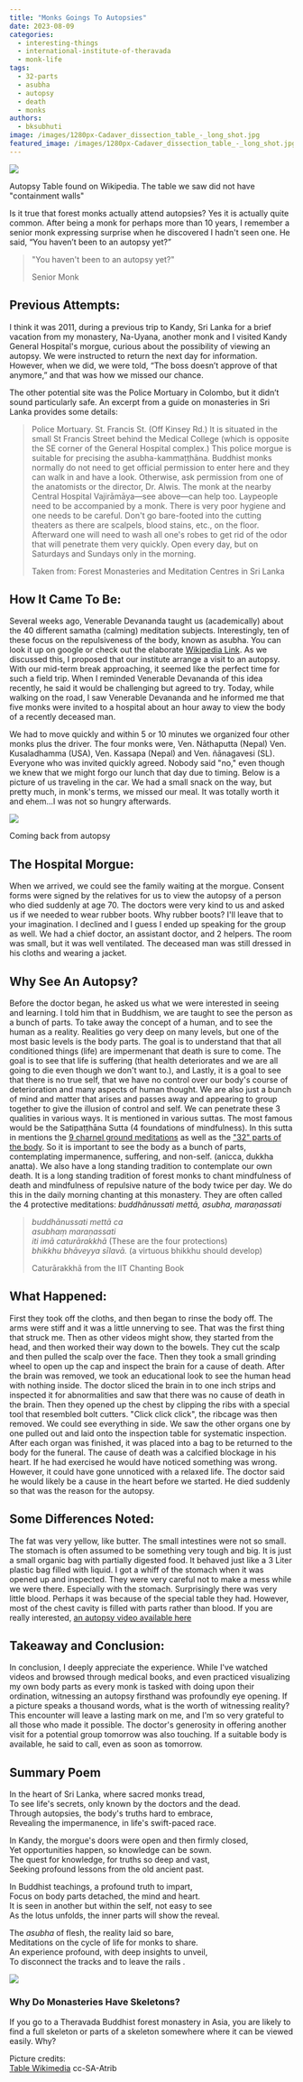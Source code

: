 ```yaml
---
title: "Monks Goings To Autopsies"
date: 2023-08-09
categories: 
  - interesting-things
  - international-institute-of-theravada
  - monk-life
tags: 
  - 32-parts
  - asubha
  - autopsy
  - death
  - monks
authors: 
  - bksubhuti
image: /images/1280px-Cadaver_dissection_table_-_long_shot.jpg
featured_image: /images/1280px-Cadaver_dissection_table_-_long_shot.jpg
---
```


![](/images/1280px-Cadaver_dissection_table_-_long_shot-1024x710.jpg)

Autopsy Table found on Wikipedia. The table we saw did not have "containment walls"

Is it true that forest monks actually attend autopsies? Yes it is actually quite common. After being a monk for perhaps more than 10 years, I remember a senior monk expressing surprise when he discovered I hadn't seen one. He said, “You haven’t been to an autopsy yet?”

> "You haven't been to an autopsy yet?"
> 
> Senior Monk

## Previous Attempts:

I think it was 2011, during a previous trip to Kandy, Sri Lanka for a brief vacation from my monastery, Na-Uyana, another monk and I visited Kandy General Hospital's morgue, curious about the possibility of viewing an autopsy. We were instructed to return the next day for information. However, when we did, we were told, “The boss doesn’t approve of that anymore,” and that was how we missed our chance.

The other potential site was the Police Mortuary in Colombo, but it didn’t sound particularly safe. An excerpt from a guide on monasteries in Sri Lanka provides some details:

> Police Mortuary. St. Francis St. (Off Kinsey Rd.) It is situated in the small St Francis Street behind the Medical College (which is opposite the SE corner of the General Hospital complex.) This police morgue is suitable for precising the asubha-kammaṭṭhāna. Buddhist monks normally do not need to get official permission to enter here and they can walk in and have a look. Otherwise, ask permission from one of the anatomists or the director, Dr. Alwis. The monk at the nearby Central Hospital Vajirāmāya—see above—can help too. Laypeople need to be accompanied by a monk. There is very poor hygiene and one needs to be careful. Don't go bare-footed into the cutting theaters as there are scalpels, blood stains, etc., on the floor. Afterward one will need to wash all one's robes to get rid of the odor that will penetrate them very quickly. Open every day, but on Saturdays and Sundays only in the morning.
> 
> Taken from: Forest Monasteries and Meditation Centres in Sri Lanka

## How It Came To Be:

Several weeks ago, Venerable Devananda taught us (academically) about the 40 different samatha (calming) meditation subjects. Interestingly, ten of these focus on the repulsiveness of the body, known as asubha. You can look it up on google or check out the elaborate [Wikipedia Link](https://en.wikipedia.org/wiki/Patikulamanasikara). As we discussed this, I proposed that our institute arrange a visit to an autopsy. With our mid-term break approaching, it seemed like the perfect time for such a field trip. When I reminded Venerable Devananda of this idea recently, he said it would be challenging but agreed to try. Today, while walking on the road, I saw Venerable Devananda and he informed me that five monks were invited to a hospital about an hour away to view the body of a recently deceased man.

We had to move quickly and within 5 or 10 minutes we organized four other monks plus the driver. The four monks were, Ven. Nāthaputta (Nepal) Ven. Kusaladhamma (USA), Ven. Kassapa (Nepal) and Ven. ñānagavesi (SL). Everyone who was invited quickly agreed. Nobody said "no," even though we knew that we might forgo our lunch that day due to timing. Below is a picture of us traveling in the car. We had a small snack on the way, but pretty much, in monk's terms, we missed our meal. It was totally worth it and ehem...I was not so hungry afterwards.

![](/images/coming_back_autopsy-1024x472.jpg)

Coming back from autopsy

## The Hospital Morgue:

When we arrived, we could see the family waiting at the morgue. Consent forms were signed by the relatives for us to view the autopsy of a person who died suddenly at age 70. The doctors were very kind to us and asked us if we needed to wear rubber boots. Why rubber boots? I'll leave that to your imagination. I declined and I guess I ended up speaking for the group as well. We had a chief doctor, an assistant doctor, and 2 helpers. The room was small, but it was well ventilated. The deceased man was still dressed in his cloths and wearing a jacket.

## Why See An Autopsy?

Before the doctor began, he asked us what we were interested in seeing and learning. I told him that in Buddhism, we are taught to see the person as a bunch of parts. To take away the concept of a human, and to see the human as a reality. Realities go very deep on many levels, but one of the most basic levels is the body parts. The goal is to understand that that all conditioned things (life) are impermenant that death is sure to come. The goal is to see that life is suffering (that health deteriorates and we are all going to die even though we don't want to.), and Lastly, it is a goal to see that there is no true self, that we have no control over our body's course of deterioration and many aspects of human thought. We are also just a bunch of mind and matter that arises and passes away and appearing to group together to give the illusion of control and self. We can penetrate these 3 qualities in various ways. It is mentioned in various suttas. The most famous would be the Satipaṭṭhāna Sutta (4 foundations of mindfulness). In this sutta in mentions the [9 charnel ground meditations](https://www.ancient-buddhist-texts.net/Texts-and-Translations/Chanting-for-Meditators/17-Satipatthana-Navasivathikapabbam.htm) as well as the ["32" parts of the body](https://www.ancient-buddhist-texts.net/Texts-and-Translations/Chanting-for-Meditators/16-Satipatthana-Patikulamanasikarapabbam.htm). So it is important to see the body as a bunch of parts, contemplating impermanence, suffering, and non-self. (anicca, dukkha anatta). We also have a long standing tradition to contemplate our own death. It is a long standing tradition of forest monks to chant mindfulness of death and mindfulness of repulsive nature of the body twice per day. We do this in the daily morning chanting at this monastery. They are often called the 4 protective meditations: _buddhānussati mettā, asubha, maraṇassati_

> _buddhānussati mettā ca_  
> _asubhaṃ maraṇassati_  
> _iti imā caturārakkhā_ (These are the four protections)  
> _bhikkhu bhāveyya sīlavā._ (a virtuous bhikkhu should develop)
> 
> Caturārakkhā from the IIT Chanting Book

## What Happened:

First they took off the cloths, and then began to rinse the body off. The arms were stiff and it was a little unnerving to see. That was the first thing that struck me. Then as other videos might show, they started from the head, and then worked their way down to the bowels. They cut the scalp and then pulled the scalp over the face. Then they took a small grinding wheel to open up the cap and inspect the brain for a cause of death. After the brain was removed, we took an educational look to see the human head with nothing inside. The doctor sliced the brain in to one inch strips and inspected it for abnormalities and saw that there was no cause of death in the brain. Then they opened up the chest by clipping the ribs with a special tool that resembled bolt cutters. "Click click click", the ribcage was then removed. We could see everything in side. We saw the other organs one by one pulled out and laid onto the inspection table for systematic inspection. After each organ was finished, it was placed into a bag to be returned to the body for the funeral. The cause of death was a calcified blockage in his heart. If he had exercised he would have noticed something was wrong. However, it could have gone unnoticed with a relaxed life. The doctor said he would likely be a cause in the heart before we started. He died suddenly so that was the reason for the autopsy.

## Some Differences Noted:

The fat was very yellow, like butter. The small intestines were not so small. The stomach is often assumed to be something very tough and big. It is just a small organic bag with partially digested food. It behaved just like a 3 Liter plastic bag filled with liquid. I got a whiff of the stomach when it was opened up and inspected. They were very careful not to make a mess while we were there. Especially with the stomach. Surprisingly there was very little blood. Perhaps it was because of the special table they had. However, most of the chest cavity is filled with parts rather than blood. If you are really interested, [an autopsy video available here](https://www.youtube.com/watch?v=nHeFUT-11So)

## Takeaway and Conclusion:

In conclusion, I deeply appreciate the experience. While I've watched videos and browsed through medical books, and even practiced visualizing my own body parts as every monk is tasked with doing upon their ordination, witnessing an autopsy firsthand was profoundly eye opening. If a picture speaks a thousand words, what is the worth of witnessing reality? This encounter will leave a lasting mark on me, and I'm so very grateful to all those who made it possible. The doctor's generosity in offering another visit for a potential group tomorrow was also touching. If a suitable body is available, he said to call, even as soon as tomorrow.

## Summary Poem

In the heart of Sri Lanka, where sacred monks tread,  
To see life's secrets, only known by the doctors and the dead.  
Through autopsies, the body's truths hard to embrace,  
Revealing the impermanence, in life's swift-paced race.

In Kandy, the morgue's doors were open and then firmly closed,  
Yet opportunities happen, so knowledge can be sown.  
The quest for knowledge, for truths so deep and vast,  
Seeking profound lessons from the old ancient past.

In Buddhist teachings, a profound truth to impart,  
Focus on body parts detached, the mind and heart.  
It is seen in another but within the self, not easy to see  
As the lotus unfolds, the inner parts will show the reveal.

The _asubha_ of flesh, the reality laid so bare,  
Meditations on the cycle of life for monks to share.  
An experience profound, with deep insights to unveil,  
To disconnect the tracks and to leave the rails .

![](/images/MonkSkeleton.png)

### Why Do Monasteries Have Skeletons?

If you go to a Theravada Buddhist forest monastery in Asia, you are likely to find a full skeleton or parts of a skeleton somewhere where it can be viewed easily. Why?

Picture credits:  
[Table Wikimedia](https://commons.wikimedia.org/w/index.php?curid=170499) cc-SA-Atrib